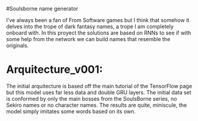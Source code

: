 #Soulsborne name generator

I've always been a fan of From Software games but I think that somehow it delves into the trope of dark fantasy names,
a trope I am completely onboard with. In this proyect the solutions are based on RNNs to see if with some help from the 
network we can build names that resemble the originals.

# Arquitecture_v001:

The initial arquitecture is based off the main tutorial of the TensorFlow page but this model uses far less data and double
GRU layers. The initial data set is conformed by only the main bosses from the SoulsBorne series, no Sekiro names or no character names. 
The results are quite, miniscule, the model simply imitates some words based on its own. 

